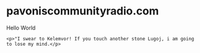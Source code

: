 # pavoniscommunityradio.com
<!DOCTYPE html>
<html>
  <head></head>
  <body>
    <p>Hello World</p>

    <p>"I swear to Kelemvor! If you touch another stone Lugoj, i am going to lose my mind.</p>
  </body>
</html>
